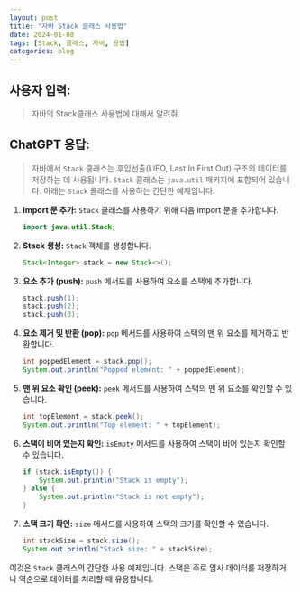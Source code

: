```yaml
---
layout: post
title: "자바 Stack 클래스 사용법"
date: 2024-01-08
tags: [Stack, 클래스, 자바, 용법]
categories: blog
---
```


## 사용자 입력:
> 자바의 Stack클래스 사용법에 대해서 알려줘.

## ChatGPT 응답:
> 자바에서 `Stack` 클래스는 후입선출(LIFO, Last In First Out) 구조의 데이터를 저장하는 데 사용됩니다. `Stack` 클래스는 `java.util` 패키지에 포함되어 있습니다. 아래는 `Stack` 클래스를 사용하는 간단한 예제입니다.

1. **Import 문 추가:**
   `Stack` 클래스를 사용하기 위해 다음 import 문을 추가합니다.
   ```java
   import java.util.Stack;
   ```

2. **Stack 생성:**
   `Stack` 객체를 생성합니다.
   ```java
   Stack<Integer> stack = new Stack<>();
   ```

3. **요소 추가 (push):**
   `push` 메서드를 사용하여 요소를 스택에 추가합니다.
   ```java
   stack.push(1);
   stack.push(2);
   stack.push(3);
   ```

4. **요소 제거 및 반환 (pop):**
   `pop` 메서드를 사용하여 스택의 맨 위 요소를 제거하고 반환합니다.
   ```java
   int poppedElement = stack.pop();
   System.out.println("Popped element: " + poppedElement);
   ```

5. **맨 위 요소 확인 (peek):**
   `peek` 메서드를 사용하여 스택의 맨 위 요소를 확인할 수 있습니다.
   ```java
   int topElement = stack.peek();
   System.out.println("Top element: " + topElement);
   ```

6. **스택이 비어 있는지 확인:**
   `isEmpty` 메서드를 사용하여 스택이 비어 있는지 확인할 수 있습니다.
   ```java
   if (stack.isEmpty()) {
       System.out.println("Stack is empty");
   } else {
       System.out.println("Stack is not empty");
   }
   ```

7. **스택 크기 확인:**
   `size` 메서드를 사용하여 스택의 크기를 확인할 수 있습니다.
   ```java
   int stackSize = stack.size();
   System.out.println("Stack size: " + stackSize);
   ```

이것은 `Stack` 클래스의 간단한 사용 예제입니다. 스택은 주로 임시 데이터를 저장하거나 역순으로 데이터를 처리할 때 유용합니다.

